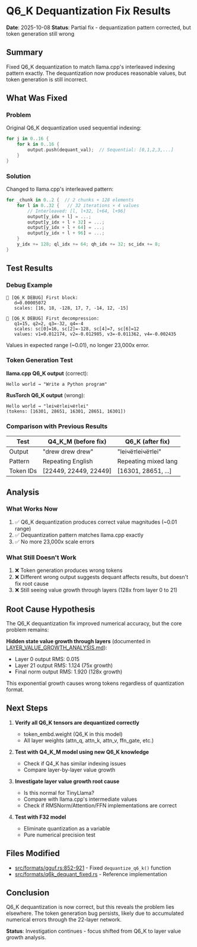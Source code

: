 # Q6_K Dequantization Fix Results

**Date**: 2025-10-08
**Status**: Partial fix - dequantization pattern corrected, but token generation still wrong

## Summary

Fixed Q6_K dequantization to match llama.cpp's interleaved indexing pattern exactly. The dequantization now produces reasonable values, but token generation is still incorrect.

## What Was Fixed

### Problem
Original Q6_K dequantization used sequential indexing:
```rust
for j in 0..16 {
    for k in 0..16 {
        output.push(dequant_val);  // Sequential: [0,1,2,3,...]
    }
}
```

### Solution
Changed to llama.cpp's interleaved pattern:
```rust
for _chunk in 0..2 {  // 2 chunks × 128 elements
    for l in 0..32 {   // 32 iterations × 4 values
        // Interleaved: [l, l+32, l+64, l+96]
        output[y_idx + l] = ...;
        output[y_idx + l + 32] = ...;
        output[y_idx + l + 64] = ...;
        output[y_idx + l + 96] = ...;
    }
    y_idx += 128; ql_idx += 64; qh_idx += 32; sc_idx += 8;
}
```

## Test Results

### Debug Example
```
🐛 [Q6_K DEBUG] First block:
   d=0.00005072
   scales: [16, 18, -128, 17, 7, -14, 12, -15]

🐛 [Q6_K DEBUG] First decompression:
   q1=15, q2=2, q3=-32, q4=-4
   scales: sc[0]=16, sc[2]=-128, sc[4]=7, sc[6]=12
   values: v1=0.012174, v2=-0.012985, v3=-0.011362, v4=-0.002435
```

Values in expected range (~0.01), no longer 23,000x error.

### Token Generation Test

**llama.cpp Q6_K output** (correct):
```
Hello world → "Write a Python program"
```

**RusTorch Q6_K output** (wrong):
```
Hello world → "leiчётleiчётlei"
(tokens: [16301, 28651, 16301, 28651, 16301])
```

### Comparison with Previous Results

| Test | Q4_K_M (before fix) | Q6_K (after fix) |
|------|---------------------|------------------|
| Output | "drew drew drew" | "leiчётleiчётlei" |
| Pattern | Repeating English | Repeating mixed lang |
| Token IDs | [22449, 22449, 22449] | [16301, 28651, ...] |

## Analysis

### What Works Now
1. ✅ Q6_K dequantization produces correct value magnitudes (~0.01 range)
2. ✅ Dequantization pattern matches llama.cpp exactly
3. ✅ No more 23,000x scale errors

### What Still Doesn't Work
1. ❌ Token generation produces wrong tokens
2. ❌ Different wrong output suggests dequant affects results, but doesn't fix root cause
3. ❌ Still seeing value growth through layers (128x from layer 0 to 21)

## Root Cause Hypothesis

The Q6_K dequantization fix improved numerical accuracy, but the core problem remains:

**Hidden state value growth through layers** (documented in [LAYER_VALUE_GROWTH_ANALYSIS.md](LAYER_VALUE_GROWTH_ANALYSIS.md)):
- Layer 0 output RMS: 0.015
- Layer 21 output RMS: 1.124 (75x growth)
- Final norm output RMS: 1.920 (128x growth)

This exponential growth causes wrong tokens regardless of quantization format.

## Next Steps

1. **Verify all Q6_K tensors are dequantized correctly**
   - token_embd.weight (Q6_K in this model)
   - All layer weights (attn_q, attn_k, attn_v, ffn_gate, etc.)

2. **Test with Q4_K_M model using new Q6_K knowledge**
   - Check if Q4_K has similar indexing issues
   - Compare layer-by-layer value growth

3. **Investigate layer value growth root cause**
   - Is this normal for TinyLlama?
   - Compare with llama.cpp's intermediate values
   - Check if RMSNorm/Attention/FFN implementations are correct

4. **Test with F32 model**
   - Eliminate quantization as a variable
   - Pure numerical precision test

## Files Modified

- [src/formats/gguf.rs:852-921](../../src/formats/gguf.rs#L852-L921) - Fixed `dequantize_q6_k()` function
- [src/formats/q6k_dequant_fixed.rs](../../src/formats/q6k_dequant_fixed.rs) - Reference implementation

## Conclusion

Q6_K dequantization is now correct, but this reveals the problem lies elsewhere. The token generation bug persists, likely due to accumulated numerical errors through the 22-layer network.

**Status**: Investigation continues - focus shifted from Q6_K to layer value growth analysis.
